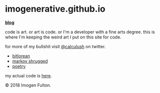 # imogenerative.github.io

**[blog](https://imogenerative.github.io/blog)**

code is art. or art is code. or I'm a developer with a fine arts degree. this is where I'm keeping the weird art I put on this site for code.

for more of my bullshit visit [@calculush](https://twitter.com/calculush) on twitter.

* [bitlorean](https://bitlorean.herokuapp.com)
* [markov shrugged](markov-shrugged)
* [poetry](poetry)

my actual code is [here](https://github.com/imogenerative).

© 2018 Imogen Fulton.

